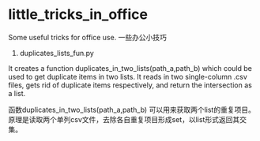 # little_tricks_in_office
Some useful tricks for office use. 一些办公小技巧

1. duplicates_lists_fun.py  

It creates a function duplicates_in_two_lists(path_a,path_b) which could be used to get duplicate items in two lists. It reads in two single-column .csv files, gets rid of duplicate items respectively, and return the intersection as a list.   

函数duplicates_in_two_lists(path_a,path_b) 可以用来获取两个list的重复项目。原理是读取两个单列csv文件，去除各自重复项目形成set，以list形式返回其交集。
